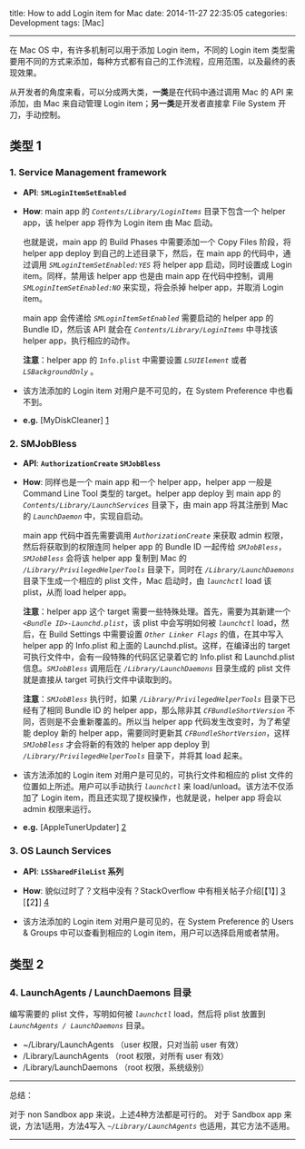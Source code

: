 title: How to add Login item for Mac
date: 2014-11-27 22:35:05
categories: Development
tags: [Mac]

---

在 Mac OS 中，有许多机制可以用于添加 Login item，不同的 Login item 类型需要用不同的方式来添加，每种方式都有自己的工作流程，应用范围，以及最终的表现效果。

<!--more-->

从开发者的角度来看，可以分成两大类，**一类**是在代码中通过调用 Mac 的 API 来添加，由 Mac 来自动管理 Login item；**另一类**是开发者直接拿 File System 开刀，手动控制。


## 类型 1

### 1. Service Management framework

* **API**: **`SMLoginItemSetEnabled`**

* **How**: main app 的 *`Contents/Library/LoginItems`* 目录下包含一个 helper app，该 helper app 将作为 Login item 由 Mac 启动。

	也就是说，main app 的 Build Phases 中需要添加一个 Copy Files 阶段，将 helper app deploy 到自己的上述目录下，然后，在 main app 的代码中，通过调用 *`SMLoginItemSetEnabled:YES`* 将 helper app 启动，同时设置成 Login item。同样，禁用该 helper app 也是由 main app 在代码中控制，调用 *`SMLoginItemSetEnabled:NO`* 来实现，将会杀掉 helper app，并取消 Login item。
	
	main app 会传递给 *`SMLoginItemSetEnabled`* 需要启动的 helper app 的 Bundle ID，然后该 API 就会在 *`Contents/Library/LoginItems`* 中寻找该 helper app，执行相应的动作。

	**注意**：helper app 的 `Info.plist` 中需要设置 *`LSUIElement`* 或者 *`LSBackgroundOnly`* 。

* 该方法添加的 Login item 对用户是不可见的，在 System Preference 中也看不到。

* **e.g.** [MyDiskCleaner] [1]

### 2. SMJobBless

* **API**: **`AuthorizationCreate` `SMJobBless`**

* **How**: 同样也是一个 main app 和一个 helper app，helper app 一般是 Command Line Tool 类型的 target。helper app deploy 到 main app 的 *`Contents/Library/LaunchServices`* 目录下，由 main app 将其注册到 Mac 的 *`LaunchDaemon`* 中，实现自启动。

	main app 代码中首先需要调用 *`AuthorizationCreate`* 来获取 admin 权限，然后将获取到的权限连同 helper app 的 Bundle ID 一起传给 *`SMJobBless`*，*`SMJobBless`* 会将该 helper app 复制到 Mac 的 *`/Library/PrivilegedHelperTools`* 目录下，同时在 *`/Library/LaunchDaemons`* 目录下生成一个相应的 plist 文件，Mac 启动时，由 *`launchctl`* load 该 plist，从而 load helper app。
	
	**注意**：helper app 这个 target 需要一些特殊处理。首先，需要为其新建一个 *`<Bundle ID>-Launchd.plist`*，该 plist 中会写明如何被 *`launchctl`* load，然后，在 Build Settings 中需要设置 *`Other Linker Flags`* 的值，在其中写入 helper app 的 Info.plist 和上面的 Launchd.plist。这样，在编译出的 target 可执行文件中，会有一段特殊的代码区记录着它的 Info.plist 和 Launchd.plist 信息。*`SMJobBless`* 调用后在 *`/Library/LaunchDaemons`* 目录生成的 plist 文件就是直接从 target 可执行文件中读取到的。
	
	**注意**：*`SMJobBless`* 执行时，如果 *`/Library/PrivilegedHelperTools`* 目录下已经有了相同 Bundle ID 的 helper app，那么除非其 *`CFBundleShortVersion`* 不同，否则是不会重新覆盖的。所以当 helper app 代码发生改变时，为了希望能 deploy 新的 helper app，需要同时更新其 *`CFBundleShortVersion`*，这样 *`SMJobBless`* 才会将新的有效的 helper app deploy 到 *`/Library/PrivilegedHelperTools`* 目录下，并将其 load 起来。

* 该方法添加的 Login item 对用户是可见的，可执行文件和相应的 plist 文件的位置如上所述。用户可以手动执行 *`launchctl`* 来 load/unload。该方法不仅添加了 Login item，而且还实现了提权操作，也就是说，helper app 将会以 admin 权限来运行。

* **e.g.** [AppleTunerUpdater] [2]

### 3. OS Launch Services

* **API**: **`LSSharedFileList` 系列**

* **How**: 貌似过时了？文档中没有？StackOverflow 中有相关帖子介绍[【1】] [3] [【2】] [4]

* 该方法添加的 Login item 对用户是可见的，在 System Preference 的 Users & Groups 中可以查看到相应的 Login item，用户可以选择启用或者禁用。


## 类型 2

### 4. LaunchAgents / LaunchDaemons 目录

编写需要的 plist 文件，写明如何被 *`launchctl`* load，然后将 plist 放置到 *`LaunchAgents / LaunchDaemons`* 目录。

* ~/Library/LaunchAgents	（user 权限，只对当前 user 有效）
* /Library/LaunchAgents		（root 权限，对所有 user 有效）
* /Library/LaunchDaemons	（root 权限，系统级别）

---

总结：

对于 non Sandbox app 来说，上述4种方法都是可行的。
对于 Sandbox app 来说，方法1适用，方法4写入 *`~/Library/LaunchAgents`* 也适用，其它方法不适用。

-----

[1]: https://github.com/wzqcongcong/MyDiskCleaner
[2]: https://github.com/wzqcongcong/AppleTunerUpdater
[3]: http://stackoverflow.com/questions/5449135/how-can-a-cocoa-application-add-itself-as-a-global-login-item
[4]: http://stackoverflow.com/questions/14889956/launch-cocoa-application-for-all-users-during-login
